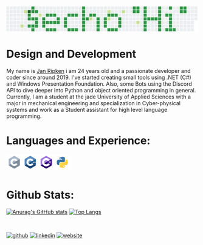 
![I am GitHub Readme Generator's creator](https://github.com/JanRipken/JanRipken/blob/main/image.png)


# Design and Development

My name is [Jan Ripken](https://ripken.netlify.app/) i am 24 years old and a passionate developer and coder since around 2019. I've started creating small tools using .NET (C#) and Windows Presentation Foundation. Also, some Bots using the Discord API to dive deeper into Python and object oriented programming in general.
Currently, I am a student at the jade University of Applied Sciences with a major in mechanical engineering and specialization in Cyber-physical systems and work as a Student assistant for high level language programming.


# Languages and Experience:

<a href="https://isocpp.org/" target="_blank"> <img align="left" src="https://raw.githubusercontent.com/JanRipken/Icons_readme/main/languages_and_others/c/c.svg" alt="c" height="42px"/> </a> 

<a href="https://isocpp.org/" target="_blank"> <img align="left" src="https://raw.githubusercontent.com/JanRipken/Icons_readme/main/languages_and_others/cpp/c++.svg" alt="c++" height="42px"/> </a> 

<a href="https://docs.microsoft.com/de-de/dotnet/csharp/tour-of-csharp/" target="_blank"> <img align="left" alt="c#" height ="42px" src="https://raw.githubusercontent.com/JanRipken/Icons_readme/main/languages_and_others/csharp/csharp.svg"> </a>

<a href="https://www.python.org" target="_blank"><img align="left" alt="Python" height ="42px" src="https://raw.githubusercontent.com/JanRipken/Icons_readme/main/languages_and_others/python/python.svg"></a>

  
<br>
<br/>
<br/>

# Github Stats:

[![Anurag's GitHub stats](https://github-readme-stats.vercel.app/api?username=JanRipken&theme=dracula&show_icons=true&hide_border=true&count_private=true)](https://github.com/anuraghazra/github-readme-stats)
[![Top Langs](https://github-readme-stats.vercel.app/api/top-langs/?username=JanRipken&theme=dracula&layout=compact&hide_border=true)](https://github.com/anuraghazra/github-readme-stats)

<br/>



[<img src='https://cdn.jsdelivr.net/npm/simple-icons@3.0.1/icons/github.svg' alt='github' height='40'>](https://github.com/JanRipken)  [<img src='https://cdn.jsdelivr.net/npm/simple-icons@3.0.1/icons/linkedin.svg' alt='linkedin' height='40'>](https://www.linkedin.com/in/jan-ripken-2950341b1) [<img src='https://cdn.jsdelivr.net/npm/simple-icons@3.0.1/icons/icloud.svg' alt='website' height='40'>](https://ripken.netlify.app/) 
